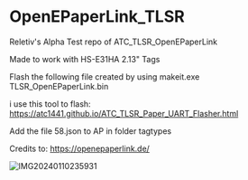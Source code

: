 # OpenEPaperLink_TLSR

Reletiv's Alpha Test repo of ATC_TLSR_OpenEPaperLink

Made to work with HS-E31HA 2.13" Tags

Flash the following file created by using makeit.exe 
TLSR_OpenEPaperLink.bin

i use this tool to flash:
https://atc1441.github.io/ATC_TLSR_Paper_UART_Flasher.html

Add the file 58.json to AP in folder tagtypes

Credits to: https://openepaperlink.de/

![IMG20240110235931](https://github.com/Reletiv/OpenEPaperLink_TLSR/assets/42270777/fa242b5d-e359-45f4-bc8b-48fa6cc8a38e)
